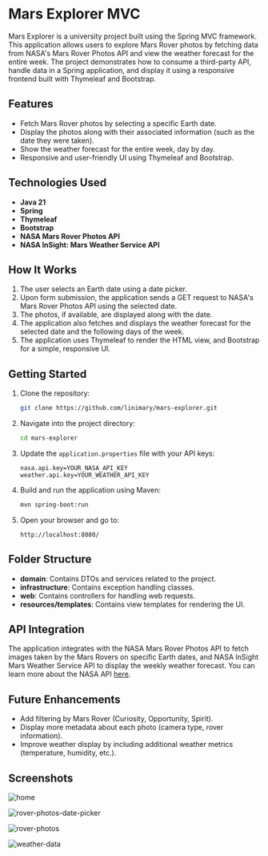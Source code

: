 # Mars Explorer MVC

Mars Explorer is a university project built using the Spring MVC framework. This application allows users to explore Mars Rover photos by fetching data from NASA's Mars Rover Photos API and view the weather forecast for the entire week. The project demonstrates how to consume a third-party API, handle data in a Spring application, and display it using a responsive frontend built with Thymeleaf and Bootstrap.

## Features

- Fetch Mars Rover photos by selecting a specific Earth date.
- Display the photos along with their associated information (such as the date they were taken).
- Show the weather forecast for the entire week, day by day.
- Responsive and user-friendly UI using Thymeleaf and Bootstrap.

## Technologies Used

- **Java 21**
- **Spring**
- **Thymeleaf**
- **Bootstrap**
- **NASA Mars Rover Photos API**
- **NASA InSight: Mars Weather Service API**

## How It Works

1. The user selects an Earth date using a date picker.
2. Upon form submission, the application sends a GET request to NASA's Mars Rover Photos API using the selected date.
3. The photos, if available, are displayed along with the date.
4. The application also fetches and displays the weather forecast for the selected date and the following days of the week.
5. The application uses Thymeleaf to render the HTML view, and Bootstrap for a simple, responsive UI.

## Getting Started

1. Clone the repository:
    ```bash
    git clone https://github.com/linimary/mars-explorer.git
    ```

2. Navigate into the project directory:
    ```bash
    cd mars-explorer
    ```

3. Update the `application.properties` file with your API keys:
    ```properties
    nasa.api.key=YOUR_NASA_API_KEY
    weather.api.key=YOUR_WEATHER_API_KEY
    ```

4. Build and run the application using Maven:
    ```bash
    mvn spring-boot:run
    ```

5. Open your browser and go to:
    ```
    http://localhost:8080/
    ```

## Folder Structure

- **domain**: Contains DTOs and services related to the project.
- **infrastructure**: Contains exception handling classes.
- **web**: Contains controllers for handling web requests.
- **resources/templates**: Contains view templates for rendering the UI.

## API Integration

The application integrates with the NASA Mars Rover Photos API to fetch images taken by the Mars Rovers on specific Earth dates, and NASA InSight Mars Weather Service API to display the weekly weather forecast. You can learn more about the NASA API [here](https://api.nasa.gov).

## Future Enhancements

- Add filtering by Mars Rover (Curiosity, Opportunity, Spirit).
- Display more metadata about each photo (camera type, rover information).
- Improve weather display by including additional weather metrics (temperature, humidity, etc.).

## Screenshots

![home](https://github.com/user-attachments/assets/fac3c5f6-bbe8-4989-96d5-36c76d9f1faa)

![rover-photos-date-picker](https://github.com/user-attachments/assets/6da47500-2cf0-45ce-a6e8-6f87fd4f7db1)

![rover-photos](https://github.com/user-attachments/assets/55bbebe2-b638-4f38-914d-e1bc7121391d)

![weather-data](https://github.com/user-attachments/assets/a54a68ce-8881-42bf-84fc-65522c324f25)
